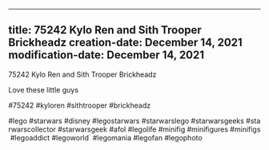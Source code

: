 ----
title: 75242 Kylo Ren and Sith Trooper Brickheadz
creation-date: December 14, 2021
modification-date: December 14, 2021
----

75242 Kylo Ren and Sith Trooper Brickheadz

Love these little guys

#75242 #kyloren #sithtrooper #brickheadz

#lego #starwars #disney #legostarwars #starwarslego #starwarsgeeks #starwarscollector #starwarsgeek #afol #legolife #minifig #minifigures #minifigs #legoaddict #legoworld  #legomania #legofan #legophoto 

